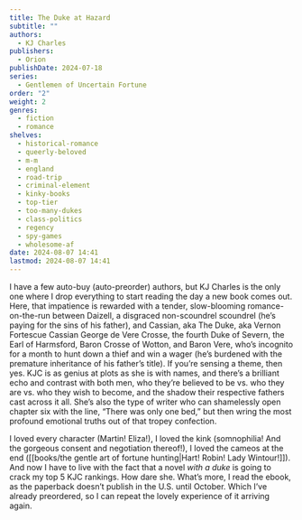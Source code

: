 ```yaml
---
title: The Duke at Hazard
subtitle: ""
authors:
  - KJ Charles
publishers:
  - Orion
publishDate: 2024-07-18
series:
  - Gentlemen of Uncertain Fortune
order: "2"
weight: 2
genres:
  - fiction
  - romance
shelves:
  - historical-romance
  - queerly-beloved
  - m-m
  - england
  - road-trip
  - criminal-element
  - kinky-books
  - top-tier
  - too-many-dukes
  - class-politics
  - regency
  - spy-games
  - wholesome-af
date: 2024-08-07 14:41
lastmod: 2024-08-07 14:41
---
```

I have a few auto-buy (auto-preorder) authors, but KJ Charles is the only one where I drop everything to start reading the day a new book comes out. Here, that impatience is rewarded with a tender, slow-blooming romance-on-the-run between Daizell, a disgraced non-scoundrel scoundrel (he’s paying for the sins of his father), and Cassian, aka The Duke, aka Vernon Fortescue Cassian George de Vere Crosse, the fourth Duke of Severn, the Earl of Harmsford, Baron Crosse of Wotton, and Baron Vere, who’s incognito for a month to hunt down a thief and win a wager (he’s burdened with the premature inheritance of his father’s title). If you’re sensing a theme, then yes. KJC is as genius at plots as she is with names, and there’s a brilliant echo and contrast with both men, who they’re believed to be vs. who they are vs. who they wish to become, and the shadow their respective fathers cast across it all. She’s also the type of writer who can shamelessly open chapter six with the line, “There was only one bed,” but then wring the most profound emotional truths out of that tropey confection. 

I loved every character (Martin! Eliza!), I loved the kink (somnophilia! And the gorgeous consent and negotiation thereof!), I loved the cameos at the end ([[books/the gentle art of fortune hunting|Hart! Robin! Lady Wintour!]]). And now I have to live with the fact that a novel *with a duke* is going to crack my top 5 KJC rankings. How dare she. What’s more, I read the ebook, as the paperback doesn’t publish in the U.S. until October. Which I’ve already preordered, so I can repeat the lovely experience of it arriving again. 